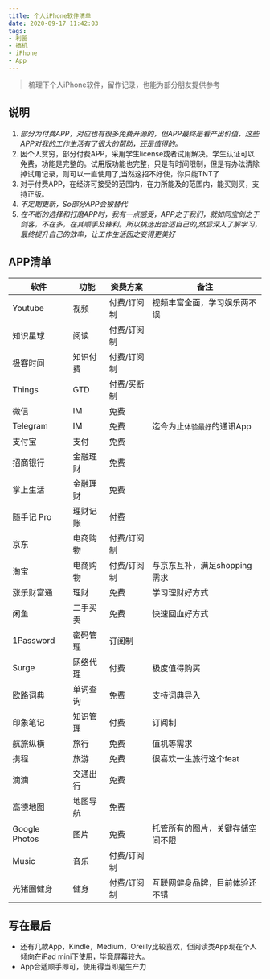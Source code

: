 ```yaml
---
title: 个人iPhone软件清单
date: 2020-09-17 11:42:03
tags:
- 利器
- 搞机
- iPhone
- App
---
```


> 梳理下个人iPhone软件，留作记录，也能为部分朋友提供参考

## 说明
1. _部分为付费APP，对应也有很多免费开源的，但APP最终是看产出价值，这些APP对我的工作生活有了很大的帮助，还是值得的。_
2. 因个人贫穷，部分付费APP，采用学生license或者试用解决。学生认证可以免费，功能是完整的。试用版功能也完整，只是有时间限制，但是有办法清除掉试用记录，则可以一直使用了,当然这招不好使，你只能TNT了
3. 对于付费APP，在经济可接受的范围内，在力所能及的范围内，能买则买，支持正版。
2. _不定期更新，So部分APP会被替代_
3. _在不断的选择和打磨APP时，我有一点感受，APP之于我们，就如同宝剑之于剑客，不在多，在其顺手及锋利。所以挑选出合适自己的,然后深入了解学习，最终提升自己的效率，让工作生活因之变得更美好_

## APP清单

软件 | 功能 | 资费方案|备注
----| ---| ---|---
Youtube| 视频 | 付费/订阅制 |视频丰富全面，学习娱乐两不误 
知识星球 | 阅读 | 付费/订阅制 |
极客时间 | 知识付费 | 付费/订阅制 | 
Things| GTD | 付费/买断制 | 
微信 |IM |  免费 |  | 
Telegram | IM  | 免费 | 迄今为止`体验最好`的通讯App
支付宝 | 支付 | 免费 | 
招商银行 |金融理财 |  免费 | 
掌上生活 | 金融理财  | 免费 | 
随手记 Pro| 理财记账 | 付费 | 
京东 | 电商购物| 付费/订阅制 | 
淘宝 | 电商购物| 付费/订阅制 | 与京东互补，满足shopping需求
涨乐财富通 | 理财 | 免费 | 学习理财好方式
闲鱼 | 二手买卖 | 免费 | 快速回血好方式
1Password | 密码管理 | 订阅制 | 
Surge | 网络代理 | 付费| 极度值得购买
欧路词典 | 单词查询 | 免费| 支持词典导入
印象笔记| 知识管理 |  付费|订阅制| 
航旅纵横 | 旅行 | 免费 | 值机等需求
携程| 旅游 | 免费 | 很喜欢一生旅行这个feat
滴滴| 交通出行 | 免费 | 
高德地图| 地图导航 | 免费 | 
Google Photos| 图片 | 免费 | 托管所有的图片，关键存储空间不限
Music | 音乐 | 付费/订阅制 | 
光猪圈健身 | 健身 | 付费/订阅制 | 互联网健身品牌，目前体验还不错

## 写在最后
- 还有几款App，Kindle，Medium，Oreilly比较喜欢，但阅读类App现在个人倾向在iPad mini下使用，毕竟屏幕较大。
- App合适顺手即可，使用得当即是生产力

